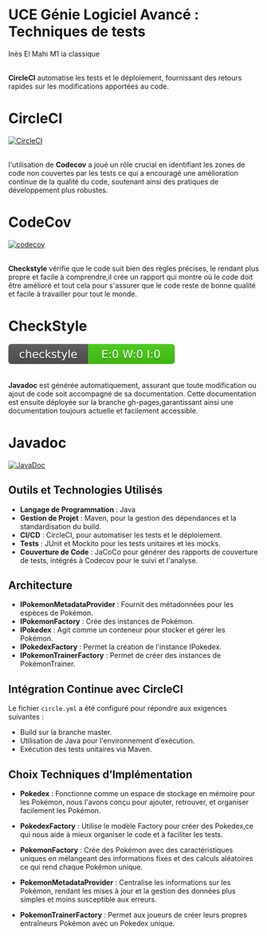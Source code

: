 # UCE Génie Logiciel Avancé : Techniques de tests


Inès El Mahi
M1 ia classique  <br><br>

**CircleCI** automatise les tests et le déploiement, fournissant des retours rapides sur les modifications apportées au code.

# CircleCI
[![CircleCI](https://dl.circleci.com/status-badge/img/gh/InesElMahi/ceri-m1-techniques-de-test/tree/master.svg?style=svg)](https://dl.circleci.com/status-badge/redirect/gh/InesElMahi/ceri-m1-techniques-de-test/tree/master)  <br><br>


l'utilisation de **Codecov** a joué un rôle crucial en identifiant les zones de code non couvertes par les tests ce qui a encouragé une amélioration continue de la qualité du code, soutenant ainsi des pratiques de développement plus robustes.  

# CodeCov
[![codecov](https://codecov.io/gh/InesElMahi/ceri-m1-techniques-de-test/graph/badge.svg?token=EPOYW3G6KB)](https://codecov.io/gh/InesElMahi/ceri-m1-techniques-de-test)<br><br>


**Checkstyle** vérifie que le code suit bien des règles précises, le rendant plus propre et facile à comprendre,il crée un rapport qui montre où le code doit être amélioré et tout cela pour s'assurer que le code reste de bonne qualité et facile à travailler pour tout le monde.
# CheckStyle
![CheckStyle](badges/checkstyle-result.svg)<br><br>


**Javadoc** est générée automatiquement, assurant que toute modification ou ajout de code soit accompagné de sa documentation. Cette documentation est ensuite déployée sur la branche gh-pages,garantissant ainsi une documentation toujours actuelle et facilement accessible.
# Javadoc
[![JavaDoc](https://img.shields.io/badge/JavaDoc-Online-green)](https://ineselmahi.github.io/ceri-m1-techniques-de-test/)

## Outils et Technologies Utilisés

- **Langage de Programmation** : Java
- **Gestion de Projet** : Maven, pour la gestion des dépendances et la standardisation du build.
- **CI/CD** : CircleCI, pour automatiser les tests et le déploiement.
- **Tests** : JUnit et Mockito pour les tests unitaires et les mocks.
- **Couverture de Code** : JaCoCo pour générer des rapports de couverture de tests, intégrés à Codecov pour le suivi et l'analyse.

## Architecture

- **IPokemonMetadataProvider** : Fournit des métadonnées pour les espèces de Pokémon.
- **IPokemonFactory** : Crée des instances de Pokémon.
- **IPokedex** : Agit comme un conteneur pour stocker et gérer les Pokémon.
- **IPokedexFactory** : Permet la création de l'instance IPokedex.
- **IPokemonTrainerFactory** : Permet de créer des instances de PokémonTrainer.

## Intégration Continue avec CircleCI

Le fichier `circle.yml` a été configuré pour répondre aux exigences suivantes :

- Build sur la branche master.
- Utilisation de Java pour l'environnement d'exécution.
- Exécution des tests unitaires via Maven.

## Choix Techniques d’Implémentation

- **Pokedex** : Fonctionne comme un espace de stockage en mémoire pour les Pokémon, nous l'avons conçu pour ajouter, retrouver, et organiser facilement les Pokémon. 

- **PokedexFactory** : Utilise le modèle Factory pour créer des Pokedex,ce qui nous aide à mieux organiser le code et à faciliter les tests.

- **PokemonFactory** : Crée des Pokémon avec des caractéristiques uniques en mélangeant des informations fixes et des calculs aléatoires ce qui rend chaque Pokémon unique.

- **PokemonMetadataProvider** : Centralise les informations sur les Pokémon, rendant les mises à jour et la gestion des données plus simples et moins susceptible aux erreurs.

- **PokemonTrainerFactory** : Permet aux joueurs de créer leurs propres entraîneurs Pokémon avec un Pokedex unique. 

